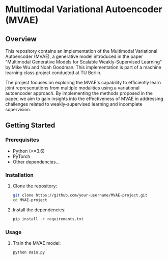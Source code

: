 # Multimodal Variational Autoencoder (MVAE)

## Overview

This repository contains an implementation of the Multimodal Variational Autoencoder (MVAE), a generative model introduced in the paper "Multimodal Generative Models for Scalable Weakly-Supervised Learning" by Mike Wu and Noah Goodman. This implementation is part of a machine learning class project conducted at TU Berlin.

The project focuses on exploring the MVAE's capability to efficiently learn joint representations from multiple modalities using a variational autoencoder approach. By implementing the methods proposed in the paper, we aim to gain insights into the effectiveness of MVAE in addressing challenges related to weakly-supervised learning and incomplete supervision.

## Getting Started

### Prerequisites

- Python (>=3.6)
- PyTorch
- Other dependencies...

### Installation

1. Clone the repository:

   ```bash
   git clone https://github.com/your-username/MVAE-project.git
   cd MVAE-project
   ```

2. Install the dependencies:

   ```bash
   pip install -r requirements.txt
   ```

### Usage

1. Train the MVAE model:

   ```bash
   python main.py
   ```